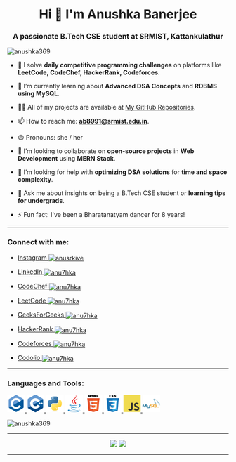 <h1 align="center">Hi 👋 I'm Anushka Banerjee </h1>
<h3 align="center">A passionate B.Tech CSE student at SRMIST, Kattankulathur </h3>

<p align="left"> <img src="https://komarev.com/ghpvc/?username=anushka369&label=Profile%20views&color=0e75b6&style=flat" alt="anushka369" /> </p>

- 🔭 I solve **daily competitive programming challenges** on platforms like **LeetCode, CodeChef, HackerRank, Codeforces**.

- 🌱 I’m currently learning about **Advanced DSA Concepts** and **RDBMS using MySQL**.

- 👩‍💻 All of my projects are available at [My GitHub Repositories](https://www.github.com/anushka369/).

- 📫 How to reach me: **ab8991@srmist.edu.in**.
  
- 😄 Pronouns: she / her
  
- 👯 I’m looking to collaborate on **open-source projects** in **Web Development** using **MERN Stack**.

- 🤔 I’m looking for help with **optimizing DSA solutions** for **time and space complexity**.

- 💬 Ask me about insights on being a B.Tech CSE student or **learning tips for undergrads**.

- ⚡ Fun fact: I've been a Bharatanatyam dancer for 8 years!

---

<h3 align="left">Connect with me:</h3>
<p align="left">
  
  - <a href="https://www.instagram.com/anusrkive/" target="_blank" rel="noopener noreferrer"> Instagram 
    <img align="center" src="https://raw.githubusercontent.com/rahuldkjain/github-profile-readme-generator/master/src/images/icons/Social/instagram.svg" alt="anusrkive" height="30" width="40" /> 
  </a>
  
  - <a href="https://www.linkedin.com/in/anu7hka/" target="_blank" rel="noopener noreferrer"> LinkedIn 
    <img align="center" src="https://raw.githubusercontent.com/rahuldkjain/github-profile-readme-generator/master/src/images/icons/Social/linked-in-alt.svg" alt="anu7hka" height="30" width="40" /> 
  </a>
  
 - <a href="https://www.codechef.com/users/anu7hka" target="_blank" rel="noopener noreferrer"> CodeChef 
    <img align="center" src="https://cdn.jsdelivr.net/npm/simple-icons@3.1.0/icons/codechef.svg" alt="anu7hka" height="30" width="40" /> 
  </a>
  
 - <a href="https://www.leetcode.com/anu7hka/" target="_blank" rel="noopener noreferrer"> LeetCode 
    <img align="center" src="https://raw.githubusercontent.com/rahuldkjain/github-profile-readme-generator/master/src/images/icons/Social/leet-code.svg" alt="anu7hka" height="30" width="40" /> 
  </a>
  
  - <a href="https://www.geeksforgeeks.com/anu7hka/" target="_blank" rel="noopener noreferrer"> GeeksForGeeks 
    <img align="center" src="https://cdn.jsdelivr.net/npm/simple-icons@3.1.0/icons/geeksforgeeks.svg" alt="anu7hka" height="30" width="40" /> 
  </a>
  
 - <a href="https://www.hackerrank.com/anu7hka/" target="_blank" rel="noopener noreferrer"> HackerRank 
    <img align="center" src="https://raw.githubusercontent.com/rahuldkjain/github-profile-readme-generator/master/src/images/icons/Social/hackerrank.svg" alt="anu7hka" height="30" width="40" /> 
  </a>
  
 - <a href="https://codeforces.com/profile/anu7hka" target="_blank" rel="noopener noreferrer"> Codeforces 
    <img align="center" src="https://raw.githubusercontent.com/rahuldkjain/github-profile-readme-generator/master/src/images/icons/Social/codeforces.svg" alt="anu7hka" height="30" width="40" />
  </a>
  
 - <a href="https://www.codolio.com/profile/anu7hka/" target="_blank" rel="noopener noreferrer"> Codolio 
    <img align="center" src="https://cdn.jsdelivr.net/npm/simple-icons@3.1.0/icons/webmoney.svg" alt="anu7hka" height="30" width="40" />
  </a>

</p>

---

<h3 align="left">Languages and Tools:</h3>
<p align="left"> 
  <a href="https://www.cprogramming.com/" target="_blank" rel="noopener noreferrer"> 
    <img src="https://raw.githubusercontent.com/devicons/devicon/master/icons/c/c-original.svg" alt="c" width="40" height="40"/> 
  </a> 
  
  <a href="https://www.w3schools.com/cpp/" target="_blank" rel="noopener noreferrer"> 
    <img src="https://raw.githubusercontent.com/devicons/devicon/master/icons/cplusplus/cplusplus-original.svg" alt="cplusplus" width="40" height="40"/> 
  </a> 
  
  <a href="https://www.python.org" target="_blank" rel="noopener noreferrer"> 
    <img src="https://raw.githubusercontent.com/devicons/devicon/master/icons/python/python-original.svg" alt="python" width="40" height="40"/> 
  </a>
  
  <a href="https://www.oracle.com/java/" target="_blank" rel="noopener noreferrer"> 
    <img src="https://raw.githubusercontent.com/devicons/devicon/master/icons/java/java-original.svg" alt="java" width="40" height="40"/> 
  </a>
  
  <a href="https://www.w3.org/html/" target="_blank" rel="noopener noreferrer"> 
    <img src="https://raw.githubusercontent.com/devicons/devicon/master/icons/html5/html5-original-wordmark.svg" alt="html5" width="40" height="40"/> 
  </a> 
  
  <a href="https://www.w3schools.com/css/" target="_blank" rel="noopener noreferrer"> 
    <img src="https://raw.githubusercontent.com/devicons/devicon/master/icons/css3/css3-original-wordmark.svg" alt="css3" width="40" height="40"/> 
  </a>
  
  <a href="https://developer.mozilla.org/en-US/docs/Web/JavaScript" target="_blank" rel="noopener noreferrer"> 
    <img src="https://raw.githubusercontent.com/devicons/devicon/master/icons/javascript/javascript-original.svg" alt="javascript" width="40" height="40"/> 
  </a>
  
  <a href="https://www.mysql.com/" target="_blank" rel="noopener noreferrer"> 
    <img src="https://raw.githubusercontent.com/devicons/devicon/master/icons/mysql/mysql-original-wordmark.svg" alt="mysql" width="40" height="40"/> 
  </a>

<p align="left">
  <img src="https://github-readme-stats.vercel.app/api/top-langs?username=anushka369&show_icons=true&locale=en&layout=compact" alt="anushka369" />
</p>

---

<p align="center">
<img src="https://github-readme-stats.vercel.app/api?username=anushka369&show_icons=true&locale=en&theme=default" />
<img src="https://github-readme-streak-stats.herokuapp.com/?user=anushka369&theme=default&hide_border=true" /></p>

---
